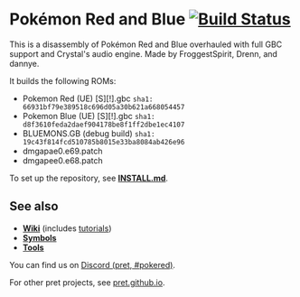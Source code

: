 # Pokémon Red and Blue [![Build Status][ci-badge]][ci]

This is a disassembly of Pokémon Red and Blue overhauled with full GBC support and Crystal's audio engine. Made by FroggestSpirit, Drenn, and dannye.

It builds the following ROMs:

- Pokemon Red (UE) [S][!].gbc `sha1: 66931bf79e389518c696d05a30b621a668054457`
- Pokemon Blue (UE) [S][!].gbc `sha1: d8f3610feda2daef904178be8f1ff2dbe1ec4107`
- BLUEMONS.GB (debug build) `sha1: 19c43f814fcd510785b8015e33ba8084ab426e96`
- dmgapae0.e69.patch
- dmgapee0.e68.patch

To set up the repository, see [**INSTALL.md**](INSTALL.md).


## See also

- [**Wiki**][wiki] (includes [tutorials][tutorials])
- [**Symbols**][symbols]
- [**Tools**][tools]

You can find us on [Discord (pret, #pokered)](https://discord.gg/d5dubZ3).

For other pret projects, see [pret.github.io](https://pret.github.io/).

[wiki]: https://github.com/pret/pokered/wiki
[tutorials]: https://github.com/pret/pokered/wiki/Tutorials
[symbols]: https://github.com/pret/pokered/tree/symbols
[tools]: https://github.com/pret/gb-asm-tools
[ci]: https://github.com/pret/pokered/actions
[ci-badge]: https://github.com/pret/pokered/actions/workflows/main.yml/badge.svg
